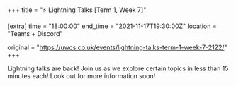 +++
title = "⚡ Lightning Talks [Term 1, Week 7]"

[extra]
time = "18:00:00"
end_time = "2021-11-17T19:30:00Z"
location = "Teams + Discord"

original = "https://uwcs.co.uk/events/lightning-talks-term-1-week-7-2122/"    
+++

Lightning talks are back\! Join us as we explore certain topics in less than 15 minutes each\! Look out for more information soon\!

